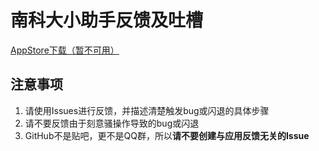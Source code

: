 # 南科大小助手反馈及吐槽

[AppStore下载（暂不可用）](https://itunes.apple.com/us/app/%E5%8D%97%E7%A7%91%E5%A4%A7%E5%B0%8F%E5%8A%A9%E6%89%8B/id1267785057?l=zh&ls=1&mt=8)

## 注意事项
1. 请使用Issues进行反馈，并描述清楚触发bug或闪退的具体步骤
2. 请不要反馈由于刻意骚操作导致的bug或闪退
3. GitHub不是贴吧，更不是QQ群，所以**请不要创建与应用反馈无关的Issue**
